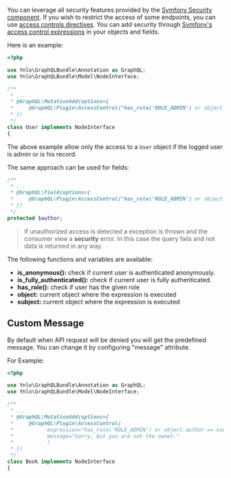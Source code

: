 You can leverage all security features provided by the 
[Symfony Security component](http://symfony.com/doc/current/book/security.html).
If you wish to restrict the access of some endpoints, you can use 
[access controls directives](http://symfony.com/doc/current/book/security.html#securing-url-patterns-access-control).
You can add security through [Symfony's access control expressions](https://symfony.com/doc/current/expressions.html#security-complex-access-controls-with-expressions) 
in your objects and fields.

Here is an example:

````php
<?php

use Ynlo\GraphQLBundle\Annotation as GraphQL;
use Ynlo\GraphQLBundle\Model\NodeInterface;

/**
 * ...
 * @GraphQL\MutationAdd(options={
 *     @GraphQL\Plugin\AccessControl("has_role('ROLE_ADMIN') or object == user")
 * })
 */
class User implements NodeInterface
{
````

The above example allow only the access to a `User` object if the logged user is
admin or is his record.

The same approach can be used for fields:

````php
/**
 * ...
 * @GraphQL\Field(options={
 *     @GraphQL\Plugin\AccessControl("has_role('ROLE_ADMIN') or object.author == user")
 * })
 */
protected $author;
````

> If unauthorized access is detected a exception is thrown and the consumer view a **security** error. 
In this case the query fails and not data is returned in any way.

The following functions and variables are available:

- **is_anonymous():** check if current user is authenticated anonymously.
- **is_fully_authenticated():** check if current user is fully authenticated.
- **has_role():** check if user has the given role
- **object:** current object where the expression is executed
- **subject:** current object where the expression is executed

## Custom Message

By default when API request will be denied you will get the predefined message.
You can change it by configuring "message" attribute.

For Example:

````php
<?php

use Ynlo\GraphQLBundle\Annotation as GraphQL;
use Ynlo\GraphQLBundle\Model\NodeInterface;

/**
 * ...
 * @GraphQL\MutationAdd(options={
 *     @GraphQL\Plugin\AccessControl(
 *           expression="has_role('ROLE_ADMIN') or object.author == user",
 *           message="Sorry, but you are not the owner."
 *           )
 * })
 */
class Book implements NodeInterface
{
````